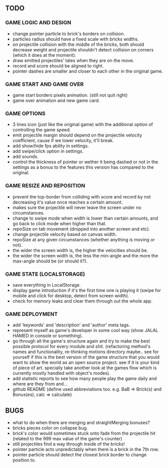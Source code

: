## TODO

### GAME LOGIC AND DESIGN

- change pointer particle to brick's borders on collision.
- particles radius should have a fixed scale with bricks widths.
- on projectile collision with the middle of the bricks, both should decrease weight and projectile shouldn't detect collision on corners (which it does at the moment).
- draw emitted projectiles' tales when they are on the move.
- record and score should be aligned to right.
- pointer dashes are smaller and closer to each other in the original game.

### GAME START AND GAME OVER

- game start borders pixels animation. (still not quit right)
- game over animation and new game card.

### GAME OPTIONS

- 3 lines icon (just like the original game) with the additional option of controlling the game speed.
- emit projectile margin should depend on the projectile velocity coefficient, cause if we lower velocity, it'll break.
- add show/hide fps ability in settings.
- add swipe/click option in settings.
- add sounds.
- control the thickness of pointer or wether it being dashed or not in the settings as a bonus to the features this version has compared to the original.

### GAME RESIZE AND REPOSITION

- prevent the top-border from colliding with score and record by not decreasing it's value once reaches a certain amount.
- makes sure the projectile will never leave the screen under no circumstances.
- change to swipe mode when width is lower than certain amounts, and go back to click mode when higher than that.
- repoSize on tab movement (dropped into another screen and etc).
- change projectile velocity based on canvas width.
- repoSize at any given circumstances (whether anything is moving or not).
- the wider the screen width is, the higher the velocities should be.
- the wider the screen width is, the less the min-angle and the more the max-angle should be (or should it?).

### GAME STATE (LOCALSTORAGE)

- save everything in LocalStorage.
- display game introduction if it's the first time one is playing it (swipe for mobile and click for desktop, detect from screen width).
- check for memory leaks and clear them through out the whole app.

### GAME DEPLOYMENT

- add 'keywords' and 'description' and 'author' meta tags.
- represent myself as game's developer in some cool way (show JALAL HAMED in console or something).
- go through all the game's structure again and try to make the best possible protocol for every module and shit. (refactoring method's names and functionality, re-thinking motions directory maybe.. see for yourself if this is the best version of the game structure that you would want to show the world as an open source project. see if it is your kind of piece of art. specially take another look at the games flow which is currently mostly handled with object's modes).
- add statistic reports to see how many people play the game daily and where are they from and...
- github README (define used abbreviations too. e.g. BaB => Brick(s) and Bonus(es), calc => calculate)

## BUGS

- what to do when there are merging and straightMerging bonuses?
- bricks pieces color on collapse bug.
- brick's color would sometimes stuck onto fade from the projectile hit (related to the 999 max value of the game's counter)
- still projectiles find a way through inside of the bricks!
- pointer particle acts unpredictably when there is a brick in the 7th row.
- pointer particle should detect the closest brick border to change position to.
